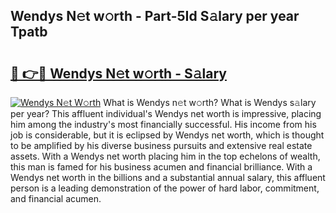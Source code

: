 ## Wendys N𝚎t w𝚘rth - Part-5Id S𝚊lary per year Tpatb

# <h2><a href="http://gc4xex.nevu.top/?p=Wendys">🔗 👉🔴 Wendys N𝚎t w𝚘rth - S𝚊lary</a></h2>

[![Wendys N𝚎t W𝚘rth](https://i.imgur.com/Oavwk0R.jpeg)](http://gc4xex.nevu.top/?p=Wendys)
What is Wendys n𝚎t w𝚘rth? What is Wendys s𝚊lary per year?
This affluent individual's Wendys net worth is impressive, placing him among the industry's most financially successful. His income from his job is considerable, but it is eclipsed by Wendys net worth, which is thought to be amplified by his diverse business pursuits and extensive real estate assets. With a Wendys net worth placing him in the top echelons of wealth, this man is famed for his business acumen and financial brilliance. With a Wendys net worth in the billions and a substantial annual salary, this affluent person is a leading demonstration of the power of hard labor, commitment, and financial acumen.
